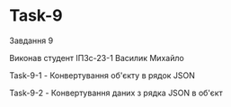 # Task-9

Завдання 9

Виконав студент ІПЗс-23-1 Василик Михайло

Task-9-1 - Конвертування об'єкту в рядок JSON

Task-9-2 - Конвертування даних з рядка JSON в об'єкт
